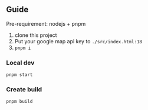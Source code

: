## Guide

Pre-requirement: nodejs + pnpm

1. clone this project
2. Put your google map api key to `./src/index.html:18`
3. `pnpm i`

### Local dev

`pnpm start`

### Create build

`pnpm build`
